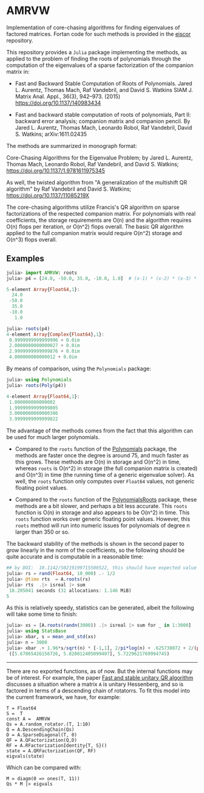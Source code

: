 # AMRVW


Implementation of core-chasing algorithms for finding eigenvalues of factored matrices.  Fortan code for such methods is provided in the [eiscor](https://github.com/eiscor/eiscor) repository.

This repository provides a `Julia` package implementing the methods,
as applied to the problem of finding the roots of polynomials through
the computation of the eigenvalues of a sparse factorization of the
companion matrix in:

* Fast and Backward Stable Computation of Roots of Polynomials.
Jared L. Aurentz, Thomas Mach, Raf Vandebril, and David S. Watkins
SIAM J. Matrix Anal. Appl., 36(3), 942–973. (2015)
https://doi.org/10.1137/140983434


* Fast and backward stable computation of roots of polynomials, Part II: backward error analysis; companion matrix and companion pencil. By
Jared L. Aurentz, Thomas Mach, Leonardo Robol, Raf Vandebril, David S. Watkins; arXiv:1611.02435

The methods are summarized in monograph format:

Core-Chasing Algorithms for the Eigenvalue Problem; by Jared L. Aurentz, Thomas Mach, Leonardo Robol, Raf Vandebril, and David S. Watkins; https://doi.org/10.1137/1.9781611975345

As well, the twisted algorithm from "A generalization of the multishift QR algorithm" by Raf Vandebril and David S. Watkins; https://doi.org/10.1137/11085219X

The core-chasing algorithms utilize Francis's QR algorithm on sparse factorizations of the respected companion matrix. For polynomials with real coefficients, the storage requirements are O(n) and the algorithm requires O(n) flops per iteration, or O(n^2) flops overall. The basic QR algorithm applied to the full companion matrix would require O(n^2) storage and O(n^3) flops overall.


## Examples

```julia
julia> import AMRVW: roots
julia> p4 = [24.0, -50.0, 35.0, -10.0, 1.0]  # (x-1) * (x-2) * (x-3) * (x-4)

5-element Array{Float64,1}:
  24.0
 -50.0
  35.0
 -10.0
   1.0

julia> roots(p4)
4-element Array{Complex{Float64},1}:
 0.9999999999999996 + 0.0im
 2.0000000000000027 + 0.0im
 2.9999999999999876 + 0.0im
 4.000000000000012 + 0.0im
```

By means of comparison, using the `Polynomials` package:

```julia
julia> using Polynomials
julia> roots(Poly(p4))

4-element Array{Float64,1}:
 1.000000000000002
 1.9999999999999805
 3.0000000000000386
 3.9999999999999822
```


The advantage of the methods comes from the fact that this algorithm
can be used for much larger polynomials.

* Compared to the `roots` function of the
  [Polynomials](https://github.com/JuliaMath/Polynomials.jl) package,
  the methods are faster once the degree is around 75, and much faster
  as this grows. These methods are O(n) in storage and O(n^2) in time,
  whereas `roots` is O(n^2) in storage (the full companion matrix is
  created) and O(n^3) in time (the running time of a generic
  eigenvalue solver). As well, the `roots` function only computes over
  `Float64` values, not generic floating point values.

* Compared to the `roots` function of the
  [PolynomialsRoots](https://github.com/giordano/PolynomialRoots.jl)
  package, these methods are a bit slower, and perhaps a bit less
  accurate. This `roots` function is O(n) in storage and also appears
  to be O(n^2) in time. This `roots` function works over generic
  floating point values. However, this `roots` method will run into
  numeric issues for polynomials of degree n larger than 350 or so.


The backward stability of the methods is shown in the second paper to
grow linearly in the norm of the coefficients, so the following should
be quite accurate and is computable in a reasonable time:


```julia
## by DOI:	10.1142/S0219199715500522, this should have expected value ~ 2/pi*log(n) + .625738072 + 2/(pi*n) ~ 6.48
julia> rs = rand(Float64, 10_000) .- 1/2
julia> @time rts  = A.roots(rs)
julia> rts  .|> isreal |> sum
 18.205041 seconds (31 allocations: 1.146 MiB)
5
```

As this is relatively speedy, statistics can be generated, albeit the following will take some time to  finish:

```julia
julia> xs = [A.roots(randn(3000)) .|> isreal |> sum for _ in 1:3000]
julia> using StatsBase
julia> xbar, s = mean_and_std(xs)
julia> n = 3000
julia> xbar .+ 1.96*s/sqrt(n) * [-1,1], 2/pi*log(n) + .625738072 + 2/(pi*n)
 ([5.67865426156726, 5.820012405099407], 5.7229621769994745)
```


----

There are no exported functions, as of now. But the internal functions may be of interest. For example, the paper [Fast and stable unitary QR algorithm](http://etna.mcs.kent.edu/volumes/2011-2020/vol44/abstract.php?vol=44&pages=327-341) discusses a situation where a matrix `A` is unitary Hessenberg, and so is factored in terms of a descending chain of rotatorrs. To fit this model into the current framework, we have, for example:

```
T = Float64
S =  T
const A =  AMRVW
Qs = A.random_rotator.(T, 1:10)
Q = A.DescendingChain(Qs)
D = A.SparseDiagonal(T, 0)
QF = A.QFactorization(Q,D)
RF = A.RFactorizationIdentity{T, S}()
state = A.QRFactorization(QF, RF)
eigvals(state)
```

Which can be compared with:

```
M = diagm(0 => ones(T, 11))
Qs * M |> eigvals
```
